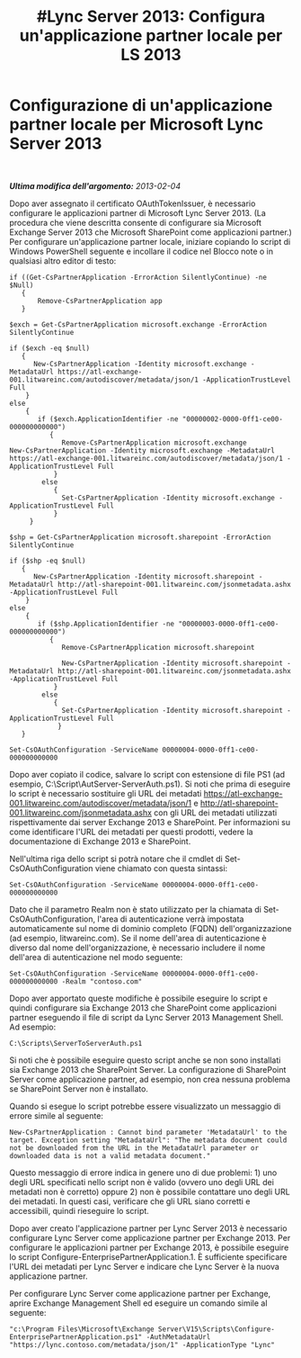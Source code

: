 ﻿---
title: "#Lync Server 2013: Configura un'applicazione partner locale per LS 2013"
TOCTitle: "#VALUE!"
ms:assetid: 696f2b26-e5d0-42b5-9785-a26c2ce25bb7
ms:mtpsurl: https://technet.microsoft.com/it-it/library/JJ204975(v=OCS.15)
ms:contentKeyID: 49300862
ms.date: 08/24/2015
mtps_version: v=OCS.15
ms.translationtype: HT
---

# Configurazione di un'applicazione partner locale per Microsoft Lync Server 2013

 

_**Ultima modifica dell'argomento:** 2013-02-04_

Dopo aver assegnato il certificato OAuthTokenIssuer, è necessario configurare le applicazioni partner di Microsoft Lync Server 2013. (La procedura che viene descritta consente di configurare sia Microsoft Exchange Server 2013 che Microsoft SharePoint come applicazioni partner.) Per configurare un'applicazione partner locale, iniziare copiando lo script di Windows PowerShell seguente e incollare il codice nel Blocco note o in qualsiasi altro editor di testo:

    if ((Get-CsPartnerApplication -ErrorAction SilentlyContinue) -ne $Null)
       {
           Remove-CsPartnerApplication app
       }
    
    $exch = Get-CsPartnerApplication microsoft.exchange -ErrorAction SilentlyContinue
            
    if ($exch -eq $null)
       {
          New-CsPartnerApplication -Identity microsoft.exchange -MetadataUrl https://atl-exchange-001.litwareinc.com/autodiscover/metadata/json/1 -ApplicationTrustLevel Full 
        }
    else
        {
           if ($exch.ApplicationIdentifier -ne "00000002-0000-0ff1-ce00-000000000000")
              {
                 Remove-CsPartnerApplication microsoft.exchange
    New-CsPartnerApplication -Identity microsoft.exchange -MetadataUrl https://atl-exchange-001.litwareinc.com/autodiscover/metadata/json/1 -ApplicationTrustLevel Full 
               }
            else
               {
                 Set-CsPartnerApplication -Identity microsoft.exchange -ApplicationTrustLevel Full 
               }
         }
    
    $shp = Get-CsPartnerApplication microsoft.sharepoint -ErrorAction SilentlyContinue
            
    if ($shp -eq $null)
       {
          New-CsPartnerApplication -Identity microsoft.sharepoint -MetadataUrl http://atl-sharepoint-001.litwareinc.com/jsonmetadata.ashx -ApplicationTrustLevel Full 
        }
    else
        {
           if ($shp.ApplicationIdentifier -ne "00000003-0000-0ff1-ce00-000000000000")
              {
                 Remove-CsPartnerApplication microsoft.sharepoint
      
                 New-CsPartnerApplication -Identity microsoft.sharepoint -MetadataUrl http://atl-sharepoint-001.litwareinc.com/jsonmetadata.ashx -ApplicationTrustLevel Full 
               }
            else
               {
                 Set-CsPartnerApplication -Identity microsoft.sharepoint -ApplicationTrustLevel Full 
                }
       }
    
    Set-CsOAuthConfiguration -ServiceName 00000004-0000-0ff1-ce00-000000000000

Dopo aver copiato il codice, salvare lo script con estensione di file PS1 (ad esempio, C:\\Script\\AutServer-ServerAuth.ps1). Si noti che prima di eseguire lo script è necessario sostituire gli URL dei metadati https://atl-exchange-001.litwareinc.com/autodiscover/metadata/json/1 e http://atl-sharepoint-001.litwareinc.com/jsonmetadata.ashx con gli URL dei metadati utilizzati rispettivamente dai server Exchange 2013 e SharePoint. Per informazioni su come identificare l'URL dei metadati per questi prodotti, vedere la documentazione di Exchange 2013 e SharePoint.

Nell'ultima riga dello script si potrà notare che il cmdlet di Set-CsOAuthConfiguration viene chiamato con questa sintassi:

    Set-CsOAuthConfiguration -ServiceName 00000004-0000-0ff1-ce00-000000000000

Dato che il parametro Realm non è stato utilizzato per la chiamata di Set-CsOAuthConfiguration, l'area di autenticazione verrà impostata automaticamente sul nome di dominio completo (FQDN) dell'organizzazione (ad esempio, litwareinc.com). Se il nome dell'area di autenticazione è diverso dal nome dell'organizzazione, è necessario includere il nome dell'area di autenticazione nel modo seguente:

    Set-CsOAuthConfiguration -ServiceName 00000004-0000-0ff1-ce00-000000000000 -Realm "contoso.com"

Dopo aver apportato queste modifiche è possibile eseguire lo script e quindi configurare sia Exchange 2013 che SharePoint come applicazioni partner eseguendo il file di script da Lync Server 2013 Management Shell. Ad esempio:

    C:\Scripts\ServerToServerAuth.ps1

Si noti che è possibile eseguire questo script anche se non sono installati sia Exchange 2013 che SharePoint Server. La configurazione di SharePoint Server come applicazione partner, ad esempio, non crea nessuna problema se SharePoint Server non è installato.

Quando si esegue lo script potrebbe essere visualizzato un messaggio di errore simile al seguente:

    New-CsPartnerApplication : Cannot bind parameter 'MetadataUrl' to the target. Exception setting "MetadataUrl": "The metadata document could not be downloaded from the URL in the MetadataUrl parameter or downloaded data is not a valid metadata document."

Questo messaggio di errore indica in genere uno di due problemi: 1) uno degli URL specificati nello script non è valido (ovvero uno degli URL dei metadati non è corretto) oppure 2) non è possibile contattare uno degli URL dei metadati. In questi casi, verificare che gli URL siano corretti e accessibili, quindi rieseguire lo script.

Dopo aver creato l'applicazione partner per Lync Server 2013 è necessario configurare Lync Server come applicazione partner per Exchange 2013. Per configurare le applicazioni partner per Exchange 2013, è possibile eseguire lo script Configure-EnterprisePartnerApplication.1. È sufficiente specificare l'URL dei metadati per Lync Server e indicare che Lync Server è la nuova applicazione partner.

Per configurare Lync Server come applicazione partner per Exchange, aprire Exchange Management Shell ed eseguire un comando simile al seguente:

    "c:\Program Files\Microsoft\Exchange Server\V15\Scripts\Configure-EnterprisePartnerApplication.ps1" -AuthMetadataUrl "https://lync.contoso.com/metadata/json/1" -ApplicationType "Lync"


